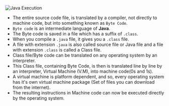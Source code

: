<div>
  <img src="java-execution.png" alt="Java Execution" />
</div>

- The entire source code file, is translated by a compiler, not directly to machine code, but into something known as `Byte Code`.
- `Byte code` is an intermediate language of **Java**.
- The Byte code is saved in a file which has a suffix of `.class`.
- When you compile a `.java` file, it gives you a `.class` file.
- A file with extension `.java` is also called source file or Java file and a file with extension `.class` is called a Class file.
- Class file/Byte code can be translated on any operating system by an interpreter.
- This Class file, containing Byte Code, is then is translated line by line by an interpreter, Virtual Machine (V.M), into machine code(0s and 1s).
- A virtual machine is platform dependent, and so, every operating system has it's own virtual machine package (Set of files you can download from the internet).
- The resulting instructions in Machine code can now be executed directly by the operating system.
